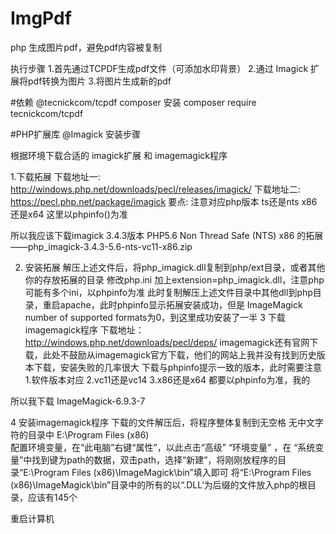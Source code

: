 # ImgPdf
php 生成图片pdf，避免pdf内容被复制

执行步骤
1.首先通过TCPDF生成pdf文件（可添加水印背景）
2.通过 Imagick 扩展将pdf转换为图片
3.将图片生成新的pdf


#依赖
@tecnickcom/tcpdf
composer 安装 
composer require tecnickcom/tcpdf

#PHP扩展库
@Imagick
安装步骤

根据环境下载合适的 imagick扩展 和 imagemagick程序

1.下载拓展
下载地址一: http://windows.php.net/downloads/pecl/releases/imagick/
下载地址二: https://pecl.php.net/package/imagick
要点: 注意对应php版本 ts还是nts x86还是x64
这里以phpinfo()为准



所以我应该下载imagick 3.4.3版本 PHP5.6  Non Thread Safe (NTS) x86 的拓展——php_imagick-3.4.3-5.6-nts-vc11-x86.zip

2. 安装拓展
解压上述文件后，将php_imagick.dll复制到php/ext目录，或者其他你的存放拓展的目录
修改php.ini 加上extension=php_imagick.dll，注意php可能有多个ini，以phpinfo为准
此时复制解压上述文件目录中其他dll到php目录，重启apache，此时phpinfo显示拓展安装成功，但是 ImageMagick number of supported formats为0，到这里成功安装了一半
3 下载imagemagick程序
下载地址：http://windows.php.net/downloads/pecl/deps/
imagemagick还有官网下载，此处不鼓励从imagemagick官方下载，他们的网站上我并没有找到历史版本下载，安装失败的几率很大
下载与phpinfo提示一致的版本，此时需要注意  1.软件版本对应     2.vc11还是vc14 3.x86还是x64 都要以phpinfo为准，我的

所以我下载 ImageMagick-6.9.3-7

4 安装imagemagick程序
下载的文件解压后，将程序整体复制到无空格 无中文字符的目录中 E:\Program Files (x86)\
配置环境变量，在“此电脑”右键“属性”，以此点击“高级” “环境变量” ，在 “系统变量”中找到键为path的数据，双击path，选择“新建”，将刚刚放程序的目录“E:\Program Files (x86)\ImageMagick\bin”填入即可
将“E:\Program Files (x86)\ImageMagick\bin”目录中的所有的以“.DLL‘为后缀的文件放入php的根目录，应该有145个
　

重启计算机


